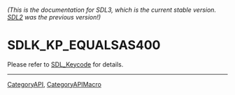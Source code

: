 ###### (This is the documentation for SDL3, which is the current stable version. [SDL2](https://wiki.libsdl.org/SDL2/) was the previous version!)
# SDLK_KP_EQUALSAS400

Please refer to [SDL_Keycode](SDL_Keycode) for details.

----
[CategoryAPI](CategoryAPI), [CategoryAPIMacro](CategoryAPIMacro)

